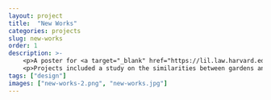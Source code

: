 ```yaml
---
layout: project
title:  "New Works"
categories: projects
slug: new-works
order: 1
description: >-
    <p>A poster for <a target="_blank" href="https://lil.law.harvard.edu">Library Innovation Lab</a> fellows' final projects presentation.</p>
    <p>Projects included a study on the similarities between gardens and libraries, and research into a book printed in 1874 made up entirely of poisonous wallpaper.</p>
tags: ["design"]
images: ["new-works-2.png", "new-works.jpg"]
---
```



